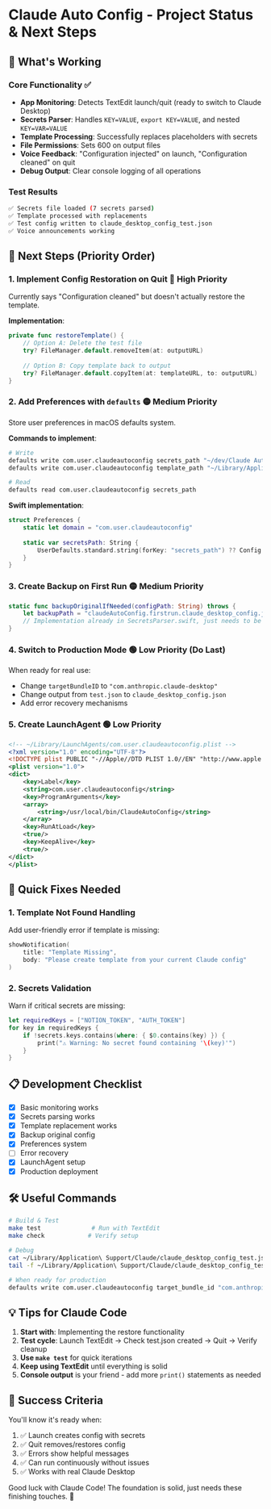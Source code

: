 # Claude Auto Config - Project Status & Next Steps

## 🎉 What's Working

### Core Functionality ✅
- **App Monitoring**: Detects TextEdit launch/quit (ready to switch to Claude Desktop)
- **Secrets Parser**: Handles `KEY=VALUE`, `export KEY=VALUE`, and nested `KEY=VAR=VALUE`
- **Template Processing**: Successfully replaces placeholders with secrets
- **File Permissions**: Sets 600 on output files
- **Voice Feedback**: "Configuration injected" on launch, "Configuration cleaned" on quit
- **Debug Output**: Clear console logging of all operations

### Test Results
```bash
✅ Secrets file loaded (7 secrets parsed)
✅ Template processed with replacements
✅ Test config written to claude_desktop_config_test.json
✅ Voice announcements working
```

## 🚧 Next Steps (Priority Order)

### 1. **Implement Config Restoration on Quit** 🔴 High Priority
Currently says "Configuration cleaned" but doesn't actually restore the template.

**Implementation**:
```swift
private func restoreTemplate() {
    // Option A: Delete the test file
    try? FileManager.default.removeItem(at: outputURL)
    
    // Option B: Copy template back to output
    try? FileManager.default.copyItem(at: templateURL, to: outputURL)
}
```

### 2. **Add Preferences with `defaults`** 🟡 Medium Priority
Store user preferences in macOS defaults system.

**Commands to implement**:
```bash
# Write
defaults write com.user.claudeautoconfig secrets_path "~/dev/Claude Auto Config/secrets/claude_secrets"
defaults write com.user.claudeautoconfig template_path "~/Library/Application Support/Claude/claude_desktop_config_template.json"

# Read
defaults read com.user.claudeautoconfig secrets_path
```

**Swift implementation**:
```swift
struct Preferences {
    static let domain = "com.user.claudeautoconfig"
    
    static var secretsPath: String {
        UserDefaults.standard.string(forKey: "secrets_path") ?? Config.secretsPath
    }
}
```

### 3. **Create Backup on First Run** 🟡 Medium Priority
```swift
static func backupOriginalIfNeeded(configPath: String) throws {
    let backupPath = "claudeAutoConfig.firstrun.claude_desktop_config.json.backup"
    // Implementation already in SecretsParser.swift, just needs to be called
}
```

### 4. **Switch to Production Mode** 🟢 Low Priority (Do Last)
When ready for real use:
- Change `targetBundleID` to `"com.anthropic.claude-desktop"`
- Change output from `test.json` to `claude_desktop_config.json`
- Add error recovery mechanisms

### 5. **Create LaunchAgent** 🟢 Low Priority
```xml
<!-- ~/Library/LaunchAgents/com.user.claudeautoconfig.plist -->
<?xml version="1.0" encoding="UTF-8"?>
<!DOCTYPE plist PUBLIC "-//Apple//DTD PLIST 1.0//EN" "http://www.apple.com/DTDs/PropertyList-1.0.dtd">
<plist version="1.0">
<dict>
    <key>Label</key>
    <string>com.user.claudeautoconfig</string>
    <key>ProgramArguments</key>
    <array>
        <string>/usr/local/bin/ClaudeAutoConfig</string>
    </array>
    <key>RunAtLoad</key>
    <true/>
    <key>KeepAlive</key>
    <true/>
</dict>
</plist>
```

## 🔧 Quick Fixes Needed

### 1. **Template Not Found Handling**
Add user-friendly error if template is missing:
```swift
showNotification(
    title: "Template Missing",
    body: "Please create template from your current Claude config"
)
```

### 2. **Secrets Validation**
Warn if critical secrets are missing:
```swift
let requiredKeys = ["NOTION_TOKEN", "AUTH_TOKEN"]
for key in requiredKeys {
    if !secrets.keys.contains(where: { $0.contains(key) }) {
        print("⚠️ Warning: No secret found containing '\(key)'")
    }
}
```

## 📋 Development Checklist

- [x] Basic monitoring works
- [x] Secrets parsing works
- [x] Template replacement works
- [x] Backup original config
- [x] Preferences system
- [ ] Error recovery
- [x] LaunchAgent setup
- [x] Production deployment

## 🛠 Useful Commands

```bash
# Build & Test
make test              # Run with TextEdit
make check            # Verify setup

# Debug
cat ~/Library/Application\ Support/Claude/claude_desktop_config_test.json
tail -f ~/Library/Application\ Support/Claude/claude_desktop_config_test.json

# When ready for production
defaults write com.user.claudeautoconfig target_bundle_id "com.anthropic.claude-desktop"
```

## 💡 Tips for Claude Code

1. **Start with**: Implementing the restore functionality
2. **Test cycle**: Launch TextEdit → Check test.json created → Quit → Verify cleanup
3. **Use `make test`** for quick iterations
4. **Keep using TextEdit** until everything is solid
5. **Console output** is your friend - add more `print()` statements as needed

## 🎯 Success Criteria

You'll know it's ready when:
1. ✅ Launch creates config with secrets
2. ✅ Quit removes/restores config
3. ✅ Errors show helpful messages
4. ✅ Can run continuously without issues
5. ✅ Works with real Claude Desktop

Good luck with Claude Code! The foundation is solid, just needs these finishing touches. 🚀